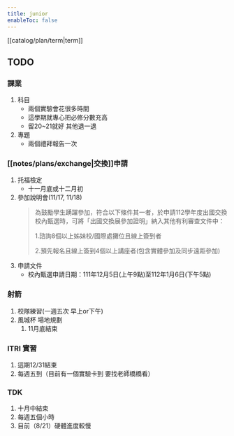 ```yaml
---
title: junior
enableToc: false
---
```

[[catalog/plan/term|term]]

## TODO
### 課業
1. 科目
	- 兩個實驗會花很多時間 
	- 這學期就專心把必修分數充高
	- 留20~21就好 其他退一退
2. 專題
	- 兩個禮拜報告一次
### [[notes/plans/exchange|交換]]申請
1. 托福檢定
	- 十一月底或十二月初
2. 參加說明會(11/17, 11/18)
	> 為鼓勵學生踴躍參加，符合以下條件其一者，於申請112學年度出國交換校內甄選時，可將「出國交換展參加證明」納入其他有利審查文件中：
	>    
	> 1.諮詢8個以上姊妹校/國際處攤位且線上簽到者       
	>    
	> 2.預先報名且線上簽到4個以上講座者(包含實體參加及同步遠距參加)    
3. 申請文件
	- 校內甄選申請日期：111年12月5日(上午9點)至112年1月6日(下午5點)
### 射箭
1. 校隊練習(一週五次 早上or下午)
2. 風城杯 場地規劃
	1. 11月底結束
### ITRI 實習
1. 這期12/31結束 
2. 每週五到（目前有一個實驗卡到 要找老師橋橋看）
### TDK
1. 十月中結束
2. 每週五個小時
3. 目前（8/21）硬體進度較慢